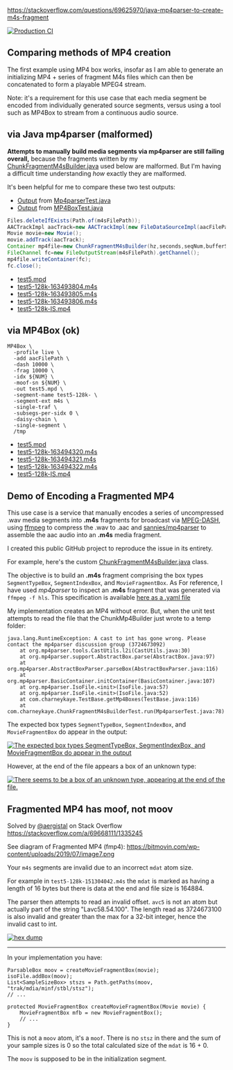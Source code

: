 https://stackoverflow.com/questions/69625970/java-mp4parser-to-create-m4s-fragment

[![Production CI](https://github.com/charneykaye/encode-fmp4-demo/actions/workflows/main.yml/badge.svg?branch=main)](https://github.com/charneykaye/encode-fmp4-demo/actions/workflows/main.yml)

## Comparing methods of MP4 creation

The first example using MP4 box works, insofar as I am able to generate an initializing MP4 + series of fragment M4s
files which can then be concatenated to form a playable MPEG4 stream.

Note: it's a requirement for this use case that each media segment be encoded from individually generated source
segments, versus using a tool such as MP4Box to stream from a continuous audio source.

## via Java mp4parser (malformed)

**Attempts to manually build media segments via mp4parser are still failing overall,** because the fragments written by
my [ChunkFragmentM4sBuilder.java](src/main/java/com/charneykaye/ChunkFragmentM4sBuilder.java) used below are
malformed. But I'm having a difficult time understanding *how* exactly they are malformed.

It's been helpful for me to compare these two test outputs:

  * [Output](notes/via-mp4box/MP4BoxTest.log.txt) from [Mp4parserTest.java](src/test/java/com/charneykaye/Mp4parserTest.java) 
  * [Output](notes/via-java-mp4parser/Mp4parserTest.log.txt) from [MP4BoxTest.java](src/test/java/com/charneykaye/MP4BoxTest.java) 

```java
Files.deleteIfExists(Path.of(m4sFilePath));
AACTrackImpl aacTrack=new AACTrackImpl(new FileDataSourceImpl(aacFilePath));
Movie movie=new Movie();
movie.addTrack(aacTrack);
Container mp4file=new ChunkFragmentM4sBuilder(hz,seconds,seqNum,bufferSize).build(movie);
FileChannel fc=new FileOutputStream(m4sFilePath).getChannel();
mp4file.writeContainer(fc);
fc.close();
```

- [test5.mpd](notes/via-java-mp4parser/test5.mpd)
- [test5-128k-163493804.m4s](notes/via-java-mp4parser/test5-128k-163493804.m4s)
- [test5-128k-163493805.m4s](notes/via-java-mp4parser/test5-128k-163493805.m4s)
- [test5-128k-163493806.m4s](notes/via-java-mp4parser/test5-128k-163493806.m4s)
- [test5-128k-IS.mp4](notes/via-java-mp4parser/test5-128k-IS.mp4)

## via MP4Box (ok)

```shell
MP4Box \
  -profile live \
  -add aacFilePath \
  -dash 10000 \
  -frag 10000 \
  -idx ${NUM} \
  -moof-sn ${NUM} \
  -out test5.mpd \
  -segment-name test5-128k- \
  -segment-ext m4s \
  -single-traf \
  -subsegs-per-sidx 0 \
  -daisy-chain \
  -single-segment \
  /tmp
```

- [test5.mpd](notes/via-mp4box/test5.mpd)
- [test5-128k-163494320.m4s](notes/via-mp4box/test5-128k-163494320.m4s)
- [test5-128k-163494321.m4s](notes/via-mp4box/test5-128k-163494321.m4s)
- [test5-128k-163494322.m4s](notes/via-mp4box/test5-128k-163494322.m4s)
- [test5-128k-IS.mp4](notes/via-mp4box/test5-128k-IS.mp4)

## Demo of Encoding a Fragmented MP4

This use case is a service that manually encodes a series of uncompressed .wav media segments into **.m4s** fragments
for broadcast via [MPEG-DASH](https://en.wikipedia.org/wiki/Dynamic_Adaptive_Streaming_over_HTTP),
using [ffmpeg](https://www.ffmpeg.org/) to compress the .wav to .aac
and [sannies/mp4parser](https://github.com/sannies/mp4parser) to assemble the aac audio into an **.m4s** media fragment.

I created this public GitHub project to reproduce the issue in its entirety.

For example, here's the
custom [ChunkFragmentM4sBuilder.java](src/main/java/com/charneykaye/ChunkFragmentM4sBuilder.java) class.

The objective is to build an **.m4s** fragment comprising the box types `SegmentTypeBox`, `SegmentIndexBox`,
and `MovieFragmentBox`. As For reference, I have used *mp4parser* to inspect an **.m4s** fragment that was generated
via `ffmpeg -f hls`. This specification is
available [here as a .yaml file](src/test/resources/test5-128k-151304042-ffmpeg.yaml)

My implementation creates an MP4 without error. But, when the unit test attempts to read the file that the
ChunkMp4Builder just wrote to a temp folder:

```
java.lang.RuntimeException: A cast to int has gone wrong. Please contact the mp4parser discussion group (3724673092)
	at org.mp4parser.tools.CastUtils.l2i(CastUtils.java:30)
	at org.mp4parser.support.AbstractBox.parse(AbstractBox.java:97)
	at org.mp4parser.AbstractBoxParser.parseBox(AbstractBoxParser.java:116)
	at org.mp4parser.BasicContainer.initContainer(BasicContainer.java:107)
	at org.mp4parser.IsoFile.<init>(IsoFile.java:57)
	at org.mp4parser.IsoFile.<init>(IsoFile.java:52)
	at com.charneykaye.TestBase.getMp4Boxes(TestBase.java:116)
	at com.charneykaye.ChunkFragmentM4sBuilderTest.run(Mp4parserTest.java:78)
```

The expected box types `SegmentTypeBox`, `SegmentIndexBox`, and `MovieFragmentBox` do appear in the output:

[![The expected box types `SegmentTypeBox`, `SegmentIndexBox`, and `MovieFragmentBox` do appear in the output][2]][2]

However, at the end of the file appears a box of an unknown type:

[![There seems to be a box of an unknown type, appearing at the end of the file.][3]][3]




## Fragmented MP4 has moof, not moov

Solved by [@aergistal](https://stackoverflow.com/users/4663670/aergistal) on Stack Overflow
https://stackoverflow.com/a/69668111/1335245

See diagram of Fragmented MP4 (fmp4): https://bitmovin.com/wp-content/uploads/2019/07/image7.png

Your `m4s` segments are invalid due to an incorrect `mdat` atom size.

For example in `test5-128k-151304042.m4s` the `mdat` is marked as having a length of 16 bytes but there is data at the end and file size is 164884.

The parser then attempts to read an invalid offset. `avc5` is not an atom but actually part of the string "Lavc58.54.100". The length read as 3724673100 is also invalid and greater than the max for a 32-bit integer, hence the invalid cast to int.

[![hex dump][1]][1]


----------

In your implementation you have:

    ParsableBox moov = createMovieFragmentBox(movie);
    isoFile.addBox(moov);
    List<SampleSizeBox> stszs = Path.getPaths(moov, "trak/mdia/minf/stbl/stsz");
    // ...

    protected MovieFragmentBox createMovieFragmentBox(Movie movie) {
        MovieFragmentBox mfb = new MovieFragmentBox();
        // ...
    }

This is not a `moov` atom, it's a `moof`. There is no `stsz` in there and the sum of your sample sizes is 0 so the total calculated size of the `mdat` is 16 + 0.

The `moov` is supposed to be in the initialization segment.


  [1]: https://i.stack.imgur.com/4z7gE.jpg


[2]: https://i.stack.imgur.com/aAmyt.png

[3]: https://i.stack.imgur.com/pHJeJ.png
